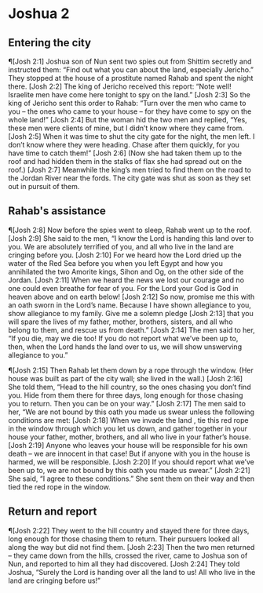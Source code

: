 # Joshua 2

## Entering the city
¶[Josh 2:1] Joshua son of Nun sent two spies out from Shittim secretly and instructed them: “Find out what you can about the land, especially Jericho.” They stopped at the house of a prostitute named Rahab and spent the night there.
[Josh 2:2] The king of Jericho received this report: “Note well! Israelite men have come here tonight to spy on the land.”
[Josh 2:3] So the king of Jericho sent this order to Rahab: “Turn over the men who came to you – the ones who came to your house – for they have come to spy on the whole land!”
[Josh 2:4] But the woman hid the two men and replied, “Yes, these men were clients of mine, but I didn’t know where they came from.
[Josh 2:5] When it was time to shut the city gate for the night, the men left. I don’t know where they were heading. Chase after them quickly, for you have time to catch them!”
[Josh 2:6] (Now she had taken them up to the roof and had hidden them in the stalks of flax she had spread out on the roof.)
[Josh 2:7] Meanwhile the king’s men tried to find them on the road to the Jordan River near the fords. The city gate was shut as soon as they set out in pursuit of them.

## Rahab's assistance
¶[Josh 2:8] Now before the spies went to sleep, Rahab went up to the roof.
[Josh 2:9] She said to the men, “I know the Lord is handing this land over to you. We are absolutely terrified of you, and all who live in the land are cringing before you.
[Josh 2:10] For we heard how the Lord dried up the water of the Red Sea before you when you left Egypt and how you annihilated the two Amorite kings, Sihon and Og, on the other side of the Jordan.
[Josh 2:11] When we heard the news we lost our courage and no one could even breathe for fear of you. For the Lord your God is God in heaven above and on earth below!
[Josh 2:12] So now, promise me this with an oath sworn in the Lord’s name. Because I have shown allegiance to you, show allegiance to my family. Give me a solemn pledge
[Josh 2:13] that you will spare the lives of my father, mother, brothers, sisters, and all who belong to them, and rescue us from death.”
[Josh 2:14] The men said to her, “If you die, may we die too! If you do not report what we’ve been up to, then, when the Lord hands the land over to us, we will show unswerving allegiance to you.”

¶[Josh 2:15] Then Rahab let them down by a rope through the window. (Her house was built as part of the city wall; she lived in the wall.)
[Josh 2:16] She told them, “Head to the hill country, so the ones chasing you don’t find you. Hide from them there for three days, long enough for those chasing you to return. Then you can be on your way.”
[Josh 2:17] The men said to her, “We are not bound by this oath you made us swear unless the following conditions are met:
[Josh 2:18] When we invade the land , tie this red rope in the window through which you let us down, and gather together in your house your father, mother, brothers, and all who live in your father’s house.
[Josh 2:19] Anyone who leaves your house will be responsible for his own death – we are innocent in that case! But if anyone with you in the house is harmed, we will be responsible.
[Josh 2:20] If you should report what we’ve been up to, we are not bound by this oath you made us swear.”
[Josh 2:21] She said, “I agree to these conditions.” She sent them on their way and then tied the red rope in the window.

## Return and report
¶[Josh 2:22] They went to the hill country and stayed there for three days, long enough for those chasing them to return. Their pursuers looked all along the way but did not find them.
[Josh 2:23] Then the two men returned – they came down from the hills, crossed the river, came to Joshua son of Nun, and reported to him all they had discovered.
[Josh 2:24] They told Joshua, “Surely the Lord is handing over all the land to us! All who live in the land are cringing before us!”
